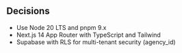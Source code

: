 ## Decisions

- Use Node 20 LTS and pnpm 9.x
- Next.js 14 App Router with TypeScript and Tailwind
- Supabase with RLS for multi-tenant security (agency_id)


